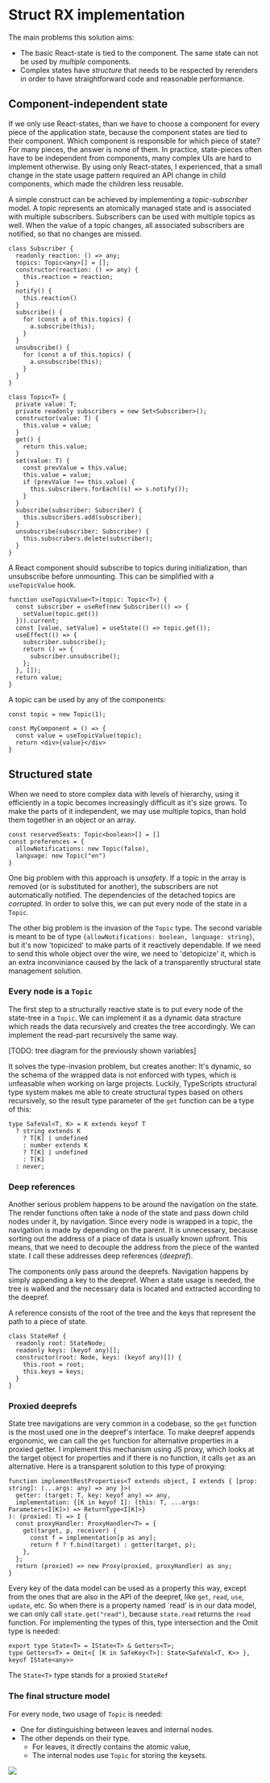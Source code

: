 # Struct RX implementation

The main problems this solution aims:
- The basic React-state is tied to the component. The same state can not be used by *multiple* components.
- Complex states have *structure* that needs to be respected by rerenders in order to have straightforward code and reasonable performance.

## Component-independent state
If we only use React-states, than we have to choose a component for every piece of the application state, because the component states are tied to their component. Which component is responsible for which piece of state? For many pieces, the answer is none of them. In practice, state-pieces often have to be independent from components, many complex UIs are hard to implement otherwise. By using only React-states, I experienced, that a small change in the state usage pattern required an API change in child components, which made the children less reusable.

A simple construct can be achieved by implementing a *topic-subscriber* model. A topic represents an atomically managed state and is associated with multiple subscribers. Subscribers can be used with multiple topics as well. When the value of a topic changes, all associated subscribers are notified, so that no changes are missed. 

```
class Subscriber {
  readonly reaction: () => any;
  topics: Topic<any>[] = [];
  constructor(reaction: () => any) {
    this.reaction = reaction;
  }
  notify() {
    this.reaction()
  }
  subscribe() {
    for (const a of this.topics) {
      a.subscribe(this);
    }
  }
  unsubscribe() {
    for (const a of this.topics) {
      a.unsubscribe(this);
    }
  }
}

class Topic<T> {
  private value: T;
  private readonly subscribers = new Set<Subscriber>();
  constructor(value: T) {
    this.value = value;
  }
  get() {
    return this.value;
  }
  set(value: T) {
    const prevValue = this.value;
    this.value = value;
    if (prevValue !== this.value) {
      this.subscribers.forEach((s) => s.notify());
    }
  }
  subscribe(subscriber: Subscriber) {
    this.subscribers.add(subscriber);
  }
  unsubscribe(subscriber: Subscriber) {
    this.subscribers.delete(subscriber);
  }
}
```

A React component should subscribe to topics during initialization, than unsubscribe before unmounting. This can be simplified with a ``useTopicValue`` hook.

```
function useTopicValue<T>(topic: Topic<T>) {
  const subscriber = useRef(new Subscriber(() => {
    setValue(topic.get())
  })).current;
  const [value, setValue] = useState(() => topic.get());
  useEffect(() => {
    subscriber.subscribe();
    return () => {
      subscriber.unsubscribe();
    };
  }, []);
  return value;
}
```

A topic can be used by any of the components:

```
const topic = new Topic(1);

const MyComponent = () => {
  const value = useTopicValue(topic);
  return <div>{value}</div>
}
```

## Structured state
When we need to store complex data with levels of hierarchy, using it efficiently in a topic becomes increasingly difficult as it's size grows. To make the parts of it independent, we may use multiple topics, than hold them together in an object or an array.
```
const reservedSeats: Topic<boolean>[] = []
const preferences = {
  allowNotifications: new Topic(false),
  language: new Topic("en")
}
```
One big problem with this approach is *unsafety*. If a topic in the array is removed (or is substituted for another), the subscribers are not automatically notified. The dependencies of the detached topics are *corrupted*.
In order to solve this, we can put every node of the state in a ``Topic``.

The other big problem is the invasion of the ``Topic`` type. The second variable is meant to be of type ``{allowNotifications: boolean, language: string}``, but it's now 'topicized' to make parts of it reactively dependable. If we need to send this whole object over the wire, we need to 'detopicize' it, which is an extra inconviniance caused by the lack of a transparently structural state management solution.

### Every node is a ``Topic``
The first step to a structurally reactive state is to put every node of the state-tree in a ``Topic``. We can implement it as a dynamic data stracture which reads the data recursively and creates the tree accordingly. We can implement the read-part recursively the same way.

[TODO: tree diagram for the previously shown variables]

It solves the type-invasion problem, but creates another: It's dynamic, so the schema of the wrapped data is not enforced with types, which is unfeasable when working on large projects. Luckily, TypeScripts structural type system makes me able to create structural types based on others recursively, so the result type parameter of the ``get`` function can be a type of this:
```
type SafeVal<T, K> = K extends keyof T
  ? string extends K
    ? T[K] | undefined
    : number extends K
    ? T[K] | undefined
    : T[K]
  : never;
```

### Deep references

Another serious problem happens to be around the navigation on the state. The render functions often take a node of the state and pass down child nodes under it, by navigation. Since every node is wrapped in a topic, the navigation is made by depending on the parent. It is unnecessary, because sorting out the address of a piace of data is usually known upfront. This means, that we need to decouple the address from the piece of the wanted state. I call these addresses deep references (*deepref*).

The components only pass around the deeprefs. Navigation happens by simply appending a key to the deepref. When a state usage is needed, the tree is walked and the necessary data is located and extracted according to the deepref.

A reference consists of the root of the tree and the keys that represent the path to a piece of state.
```
class StateRef {
  readonly root: StateNode;
  readonly keys: (keyof any)[];
  constructor(root: Node, keys: (keyof any)[]) {
    this.root = root;
    this.keys = keys;
  }
}
```

### Proxied deeprefs

State tree navigations are very common in a codebase, so the ``get`` function is the most used one in the deepref's interface. To make deepref appends ergonomic, we can call the ``get`` function for alternative properties in a proxied getter. I implement this mechanism using JS proxy, which looks at the target object for properties and if there is no function, it calls ``get`` as an alternative.
Here is a transparent solution to this type of proxying:
```
function implementRestProperties<T extends object, I extends { [prop: string]: (...args: any) => any }>(
  getter: (target: T, key: keyof any) => any,
  implementation: {[K in keyof I]: (this: T, ...args: Parameters<I[K]>) => ReturnType<I[K]>}
): (proxied: T) => I {
  const proxyHandler: ProxyHandler<T> = {
    get(target, p, receiver) {
      const f = implementation[p as any];
      return f ? f.bind(target) : getter(target, p);
    },
  };
  return (proxied) => new Proxy(proxied, proxyHandler) as any;
}
```

Every key of the data model can be used as a property this way, except from the ones that are also in the API of the deepref, like ``get``, ``read``, ``use``, ``update``, etc. So when there is a property named `read' is in our data model, we can only call ``state.get("read")``, because ``state.read`` returns the ``read`` function. For implementing the types of this, type intersection and the Omit type is needed:
```
export type State<T> = IState<T> & Getters<T>;
type Getters<T> = Omit<{ [K in SafeKey<T>]: State<SafeVal<T, K>> }, keyof IState<any>>
```
The ``State<T>`` type stands for a proxied ``StateRef``

### The final structure model

For every node, two usage of ``Topic`` is needed:
- One for distinguishing between leaves and internal nodes.
- The other depends on their type.
  - For leaves, it directly contains the atomic value,
  - The internal nodes use ``Topic`` for storing the keysets.

![](tree-diagram.png)
